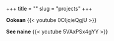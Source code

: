 +++
title = ""
slug = "projects"
+++

**Ookean**
{{< youtube 0OIjqieQgjU >}}
  
**See naine**
{{< youtube 5VAxPSx4gYY >}}


